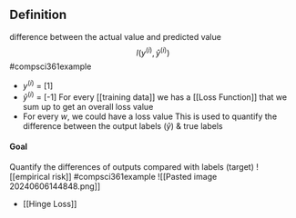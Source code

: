 ## Definition
difference between the actual value and predicted value
$$l(y^{(i)},\hat{y}^{(i)} )$$
#compsci361example 
- $y^{(i)}$ = [1]
- $\hat{y}^{(i)}$ = [-1]
For every [[training data]] we has a [[Loss Function]] that we sum up to get an overall loss value
- For every $w$, we could have a loss value
This is used to quantify the difference between the output labels ($\hat{y}$) & true labels
#### Goal
Quantify the differences of outputs compared with labels (target)
![[empirical risk]]
#compsci361example ![[Pasted image 20240606144848.png]]
- [[Hinge Loss]]